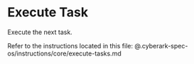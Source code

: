 # Execute Task

Execute the next task.

Refer to the instructions located in this file:
@.cyberark-spec-os/instructions/core/execute-tasks.md
